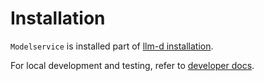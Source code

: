 # Installation

`Modelservice` is installed part of [llm-d installation](https://github.com/neuralmagic/llm-d-deployer/blob/main/quickstart/README.md).

For local development and testing, refer to [developer docs](developer.md).